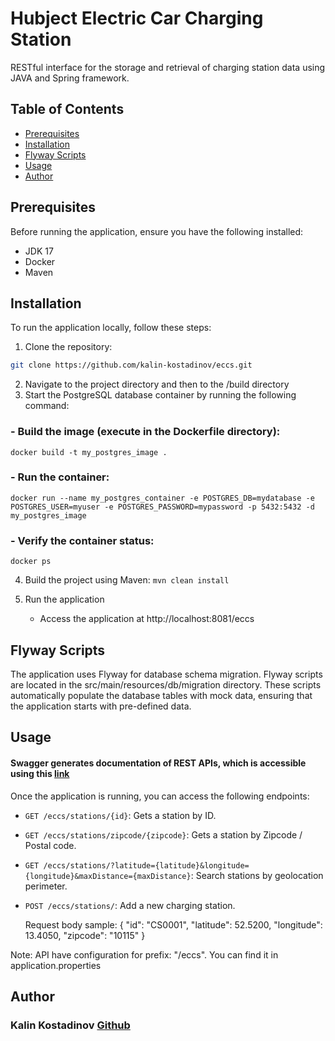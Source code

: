 # Hubject Electric Car Charging Station

RESTful interface for the storage and retrieval of charging station data using JAVA and Spring framework.

## Table of Contents

- [Prerequisites](#prerequisites)
- [Installation](#installation)
- [Flyway Scripts](#flyway-scripts)
- [Usage](#usage)
- [Author](#author)

## Prerequisites

Before running the application, ensure you have the following installed:

- JDK 17
- Docker
- Maven

## Installation

To run the application locally, follow these steps:

1. Clone the repository:
```bash
git clone https://github.com/kalin-kostadinov/eccs.git
```
2. Navigate to the project directory and then to the /build directory
3. Start the PostgreSQL database container by running the following command:
###    - Build the image (execute in the Dockerfile directory):
    docker build -t my_postgres_image .
###    - Run the container:
    docker run --name my_postgres_container -e POSTGRES_DB=mydatabase -e POSTGRES_USER=myuser -e POSTGRES_PASSWORD=mypassword -p 5432:5432 -d my_postgres_image
###    - Verify the container status:
    docker ps
4. Build the project using Maven: 
```mvn clean install```

5. Run the application
    - Access the application at http://localhost:8081/eccs

## Flyway Scripts

The application uses Flyway for database schema migration. Flyway scripts are located in the
src/main/resources/db/migration directory. These scripts automatically populate the database tables with mock data,
ensuring that the application starts with pre-defined data.

## Usage

#### Swagger generates documentation of REST APIs, which is accessible using this [link](http://localhost:8081/eccs/swagger-ui/index.html)

Once the application is running, you can access the following endpoints:

- `GET /eccs/stations/{id}`: Gets a station by ID.
- `GET /eccs/stations/zipcode/{zipcode}`: Gets a station by Zipcode / Postal code.
- `GET /eccs/stations/?latitude={latitude}&longitude={longitude}&maxDistance={maxDistance}`: Search stations by geolocation perimeter.


- `POST /eccs/stations/`: Add a new charging station.
  
    Request body sample:
{
    "id": "CS0001",
    "latitude": 52.5200,
    "longitude": 13.4050,
    "zipcode": "10115"
}


Note: API have configuration for prefix: "/eccs". You can find it in application.properties

## Author

### Kalin Kostadinov [Github](https://github.com/kalin-kostadinov)
